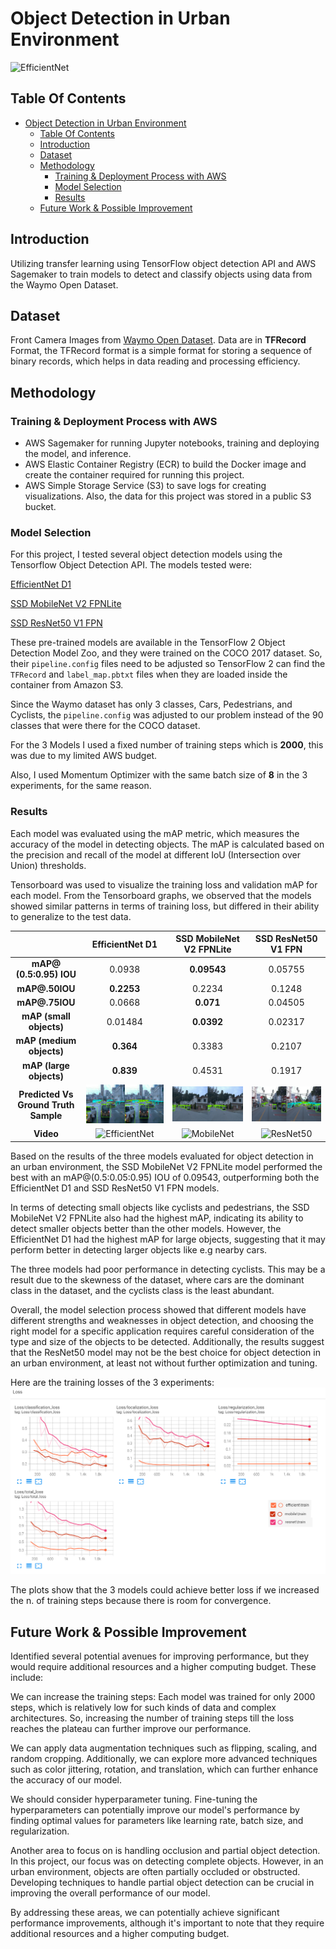 # Object Detection in Urban Environment
 ![EfficientNet](media/animation.gif)
## Table Of Contents
- [Object Detection in Urban Environment](#object-detection-in-urban-environment)
  - [Table Of Contents](#table-of-contents)
  - [Introduction](#introduction)
  - [Dataset](#dataset)
  - [Methodology](#methodology)
    - [Training \& Deployment Process with AWS](#training--deployment-process-with-aws)
    - [Model Selection](#model-selection)
    - [Results](#results)
  - [Future Work \& Possible Improvement](#future-work--possible-improvement)

## Introduction
Utilizing transfer learning using TensorFlow object detection API and AWS Sagemaker to train models to detect and classify objects using data from the Waymo Open Dataset.

## Dataset
Front Camera Images from [Waymo Open Dataset](https://waymo.com/open/). 
Data are in **TFRecord** Format, the TFRecord format is a simple format for storing a sequence of binary records, which helps in data reading and processing efficiency.

## Methodology 
### Training & Deployment Process with AWS
- AWS Sagemaker for running Jupyter notebooks, training and deploying the model, and inference.
- AWS Elastic Container Registry (ECR) to build the Docker image and create the container required for running this project.
- AWS Simple Storage Service (S3) to save logs for creating visualizations. Also, the data for this project was stored in a public S3 bucket.

### Model Selection
For this project, I tested several object detection models using the Tensorflow Object Detection API. The models tested were:

[EfficientNet D1](https://github.com/Vvlladd/ObjectDetectionInUrbanEnv/blob/main/model1-effecientNet/pipeline.config)
 
[SSD MobileNet V2 FPNLite](https://github.com/Vvlladd/ObjectDetectionInUrbanEnv/blob/main/model2-mobileNet/pipeline.config) 	

[SSD ResNet50 V1 FPN](https://github.com/Vvlladd/ObjectDetectionInUrbanEnv/blob/main/model3-Resnet/pipeline.config)

These pre-trained models are available in the TensorFlow 2 Object Detection Model Zoo, and they were trained on the COCO 2017 dataset. 
So,  their `pipeline.config` files need to be adjusted so TensorFlow 2 can find the `TFRecord` and `label_map.pbtxt` files when they are loaded inside the container from Amazon S3.
 
Since the Waymo dataset has only 3 classes, Cars, Pedestrians, and Cyclists, the `pipeline.config` was adjusted to our problem instead of the 90 classes that were there for the COCO dataset.

For the 3 Models I used a fixed number of training steps which is **2000**, this was due to my limited AWS budget.

Also, I used Momentum Optimizer with the same batch size of **8** in the 3 experiments, for the same reason.

### Results
Each model was evaluated using the mAP metric, which measures the accuracy of the model in detecting objects. The mAP is calculated based on the precision and recall of the model at different IoU (Intersection over Union) thresholds.

Tensorboard was used to visualize the training loss and validation mAP for each model. From the Tensorboard graphs, we observed that the models showed similar patterns in terms of training loss, but differed in their ability to generalize to the test data.

|                                       	|                        EfficientNet D1                       	|                 SSD MobileNet V2 FPNLite               	|                   SSD ResNet50 V1 FPN                 	|
|:-------------------------------------:	|:------------------------------------------------------------:	|:------------------------------------------------------:	|:-----------------------------------------------------:	|
|        **mAP@ (0.5:0.95) IOU**        	|                             0.0938                           	|                         **0.09543**                    	|                         0.05755                       	|
|             **mAP@.50IOU**            	|                             **0.2253**                        |                          0.2234                        	|                         0.1248                        	|
|             **mAP@.75IOU**            	|                             0.0668                           	|                          **0.071**                        |                         0.04505                       	|
|        **mAP (small objects)**        	|                            0.01484                           	|                          **0.0392**                       |                         0.02317                       	|
|        **mAP (medium objects)**       	|                             **0.364**                         |                          0.3383                        	|                         0.2107                        	|
|        **mAP (large objects)**        	|                             **0.839**                         |                          0.4531                        	|                         0.1917                        	|
| **Predicted Vs Ground Truth Sample** 	|     ![EfficientNet](media/Efficient_side_by_side_png.png)    	|     ![MobileNet](media/Mobile_side_by_side_png.png)    	|     ![ResNet50](media/RESNET_side_by_side_png.png)    	|
|               **Video**               	|           ![EfficientNet](media/output1.gif)               	|            ![MobileNet](media/output2.gif)           	|         ![ResNet50](media/output3.gif)              	|

Based on the results of the three models evaluated for object detection in an urban environment, the SSD MobileNet V2 FPNLite model performed the best with an mAP@(0.5:0.05:0.95) IOU of 0.09543, outperforming both the EfficientNet D1 and SSD ResNet50 V1 FPN models.

In terms of detecting small objects like cyclists and pedestrians, the SSD MobileNet V2 FPNLite also had the highest mAP, indicating its ability to detect smaller objects better than the other models. However, the EfficientNet D1 had the highest mAP for large objects, suggesting that it may perform better in detecting larger objects like e.g nearby cars.

The three models had poor performance in detecting cyclists. This may be a result due to the skewness of the dataset, where cars are the dominant class in the dataset, and the cyclists class is the least abundant.

Overall, the model selection process showed that different models have different strengths and weaknesses in object detection, and choosing the right model for a specific application requires careful consideration of the type and size of the objects to be detected. Additionally, the results suggest that the ResNet50 model may not be the best choice for object detection in an urban environment, at least not without further optimization and tuning.



Here are the training losses of the 3 experiments:
![](media/loss.png)

The plots show that the 3 models could achieve better loss if we increased the n. of training steps because there is room for convergence.

## Future Work & Possible Improvement

Identified several potential avenues for improving performance, but they would require additional resources and a higher computing budget. These include:

We can increase the training steps: Each model was trained for only 2000 steps, which is relatively low for such kinds of data and complex architectures. So, increasing the number of training steps till the loss reaches the plateau can further improve our performance.

We can apply data augmentation techniques such as flipping, scaling, and random cropping. Additionally, we can explore more advanced techniques such as color jittering, rotation, and translation, which can further enhance the accuracy of our model.

We should consider hyperparameter tuning. Fine-tuning the hyperparameters can potentially improve our model's performance by finding optimal values for parameters like learning rate, batch size, and regularization.

Another area to focus on is handling occlusion and partial object detection. In this project, our focus was on detecting complete objects. However, in an urban environment, objects are often partially occluded or obstructed. Developing techniques to handle partial object detection can be crucial in improving the overall performance of our model.

By addressing these areas, we can potentially achieve significant performance improvements, although it's important to note that they require additional resources and a higher computing budget.
